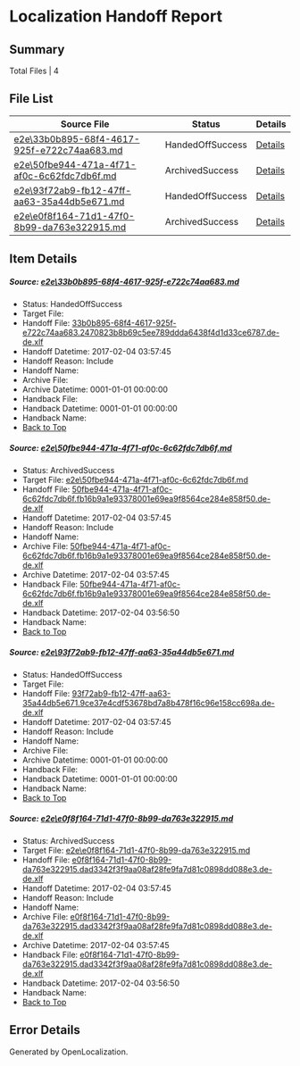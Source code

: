# <a name='report-top'></a> Localization Handoff Report

## Summary
 Total Files | 4

## File List
 Source File | Status | Details 
 ----------- | ------ | ------- 
 [e2e\33b0b895-68f4-4617-925f-e722c74aa683.md](https://github.com/OpenLocalizationTestOrg/ol-test0/blob/47b88b22a869b7dbff07112fc330ea42339b0fac/e2e/33b0b895-68f4-4617-925f-e722c74aa683.md) | HandedOffSuccess | [Details](#9df138a4e59a113a44b2961174cfd35d75b9a1ff4)
 [e2e\50fbe944-471a-4f71-af0c-6c62fdc7db6f.md](https://github.com/OpenLocalizationTestOrg/ol-test0/blob/7e901cecb920433c407f997eaea8f50fdb23e15b/e2e/50fbe944-471a-4f71-af0c-6c62fdc7db6f.md) | ArchivedSuccess | [Details](#ea5ca0d483816628c44bd190283b498180f81cf55)
 [e2e\93f72ab9-fb12-47ff-aa63-35a44db5e671.md](https://github.com/OpenLocalizationTestOrg/ol-test0/blob/7e901cecb920433c407f997eaea8f50fdb23e15b/e2e/93f72ab9-fb12-47ff-aa63-35a44db5e671.md) | HandedOffSuccess | [Details](#acd131c05a7367c11e50c31089751b3a530f9a009)
 [e2e\e0f8f164-71d1-47f0-8b99-da763e322915.md](https://github.com/OpenLocalizationTestOrg/ol-test0/blob/7e901cecb920433c407f997eaea8f50fdb23e15b/e2e/e0f8f164-71d1-47f0-8b99-da763e322915.md) | ArchivedSuccess | [Details](#88567c911ead77cd6751aa19f1ca3aabf86ada8f10)

## Item Details
##### <a name='9df138a4e59a113a44b2961174cfd35d75b9a1ff4'></a> Source: [e2e\33b0b895-68f4-4617-925f-e722c74aa683.md](https://github.com/OpenLocalizationTestOrg/ol-test0/blob/47b88b22a869b7dbff07112fc330ea42339b0fac/e2e/33b0b895-68f4-4617-925f-e722c74aa683.md)
* Status: HandedOffSuccess
* Target File: 
* Handoff File: [33b0b895-68f4-4617-925f-e722c74aa683.2470823b8b69c5ee789ddda6438f4d1d33ce6787.de-de.xlf](https://github.com/OpenLocalizationTestOrg/ol-test0-handoff/blob/e2e140c465eb5329d60c341aa3704ce80d9f7da5/ol-handoff/OpenLocalizationTestOrg/ol-test0-dede/shujia/ht/33b0b895-68f4-4617-925f-e722c74aa683.2470823b8b69c5ee789ddda6438f4d1d33ce6787.de-de.xlf)
* Handoff Datetime: 2017-02-04 03:57:45
* Handoff Reason: Include
* Handoff Name: 
* Archive File: 
* Archive Datetime: 0001-01-01 00:00:00
* Handback File: 
* Handback Datetime: 0001-01-01 00:00:00
* Handback Name: 
* [Back to Top](#report-top)

##### <a name='ea5ca0d483816628c44bd190283b498180f81cf55'></a> Source: [e2e\50fbe944-471a-4f71-af0c-6c62fdc7db6f.md](https://github.com/OpenLocalizationTestOrg/ol-test0/blob/7e901cecb920433c407f997eaea8f50fdb23e15b/e2e/50fbe944-471a-4f71-af0c-6c62fdc7db6f.md)
* Status: ArchivedSuccess
* Target File: [e2e\50fbe944-471a-4f71-af0c-6c62fdc7db6f.md](https://github.com/OpenLocalizationTestOrg/ol-test0-dede/blob/4b43402a1b137e6528e70f24ef1c32966f7f96cf/e2e/50fbe944-471a-4f71-af0c-6c62fdc7db6f.md)
* Handoff File: [50fbe944-471a-4f71-af0c-6c62fdc7db6f.fb16b9a1e93378001e69ea9f8564ce284e858f50.de-de.xlf](https://github.com/OpenLocalizationTestOrg/ol-test0-handoff/blob/e2e140c465eb5329d60c341aa3704ce80d9f7da5/ol-handoff/OpenLocalizationTestOrg/ol-test0-dede/shujia/mt/50fbe944-471a-4f71-af0c-6c62fdc7db6f.fb16b9a1e93378001e69ea9f8564ce284e858f50.de-de.xlf)
* Handoff Datetime: 2017-02-04 03:57:45
* Handoff Reason: Include
* Handoff Name: 
* Archive File: [50fbe944-471a-4f71-af0c-6c62fdc7db6f.fb16b9a1e93378001e69ea9f8564ce284e858f50.de-de.xlf](https://github.com/OpenLocalizationTestOrg/ol-test0-handoff/blob/86364f5486ad9e0c7ec9234e1001726c584ae2bd/ol-archive/OpenLocalizationTestOrg/ol-test0-dede/shujia/mt/50fbe944-471a-4f71-af0c-6c62fdc7db6f.fb16b9a1e93378001e69ea9f8564ce284e858f50.de-de.xlf)
* Archive Datetime: 2017-02-04 03:57:45
* Handback File: [50fbe944-471a-4f71-af0c-6c62fdc7db6f.fb16b9a1e93378001e69ea9f8564ce284e858f50.de-de.xlf](https://github.com/OpenLocalizationTestOrg/ol-test0-handback/blob/8a72e9c27ed732e3068644677c92e91668e829c6/ol-handback/OpenLocalizationTestOrg/ol-test0-dede/shujia/ht/50fbe944-471a-4f71-af0c-6c62fdc7db6f.fb16b9a1e93378001e69ea9f8564ce284e858f50.de-de.xlf)
* Handback Datetime: 2017-02-04 03:56:50
* Handback Name: 
* [Back to Top](#report-top)

##### <a name='acd131c05a7367c11e50c31089751b3a530f9a009'></a> Source: [e2e\93f72ab9-fb12-47ff-aa63-35a44db5e671.md](https://github.com/OpenLocalizationTestOrg/ol-test0/blob/7e901cecb920433c407f997eaea8f50fdb23e15b/e2e/93f72ab9-fb12-47ff-aa63-35a44db5e671.md)
* Status: HandedOffSuccess
* Target File: 
* Handoff File: [93f72ab9-fb12-47ff-aa63-35a44db5e671.9ce37e4cdf53678bd7a8b478f16c96e158cc698a.de-de.xlf](https://github.com/OpenLocalizationTestOrg/ol-test0-handoff/blob/e2e140c465eb5329d60c341aa3704ce80d9f7da5/ol-handoff/OpenLocalizationTestOrg/ol-test0-dede/shujia/mt/93f72ab9-fb12-47ff-aa63-35a44db5e671.9ce37e4cdf53678bd7a8b478f16c96e158cc698a.de-de.xlf)
* Handoff Datetime: 2017-02-04 03:57:45
* Handoff Reason: Include
* Handoff Name: 
* Archive File: 
* Archive Datetime: 0001-01-01 00:00:00
* Handback File: 
* Handback Datetime: 0001-01-01 00:00:00
* Handback Name: 
* [Back to Top](#report-top)

##### <a name='88567c911ead77cd6751aa19f1ca3aabf86ada8f10'></a> Source: [e2e\e0f8f164-71d1-47f0-8b99-da763e322915.md](https://github.com/OpenLocalizationTestOrg/ol-test0/blob/7e901cecb920433c407f997eaea8f50fdb23e15b/e2e/e0f8f164-71d1-47f0-8b99-da763e322915.md)
* Status: ArchivedSuccess
* Target File: [e2e\e0f8f164-71d1-47f0-8b99-da763e322915.md](https://github.com/OpenLocalizationTestOrg/ol-test0-dede/blob/4b43402a1b137e6528e70f24ef1c32966f7f96cf/e2e/e0f8f164-71d1-47f0-8b99-da763e322915.md)
* Handoff File: [e0f8f164-71d1-47f0-8b99-da763e322915.dad3342f3f9aa08af28fe9fa7d81c0898dd088e3.de-de.xlf](https://github.com/OpenLocalizationTestOrg/ol-test0-handoff/blob/e2e140c465eb5329d60c341aa3704ce80d9f7da5/ol-handoff/OpenLocalizationTestOrg/ol-test0-dede/shujia/mt/e0f8f164-71d1-47f0-8b99-da763e322915.dad3342f3f9aa08af28fe9fa7d81c0898dd088e3.de-de.xlf)
* Handoff Datetime: 2017-02-04 03:57:45
* Handoff Reason: Include
* Handoff Name: 
* Archive File: [e0f8f164-71d1-47f0-8b99-da763e322915.dad3342f3f9aa08af28fe9fa7d81c0898dd088e3.de-de.xlf](https://github.com/OpenLocalizationTestOrg/ol-test0-handoff/blob/86364f5486ad9e0c7ec9234e1001726c584ae2bd/ol-archive/OpenLocalizationTestOrg/ol-test0-dede/shujia/mt/e0f8f164-71d1-47f0-8b99-da763e322915.dad3342f3f9aa08af28fe9fa7d81c0898dd088e3.de-de.xlf)
* Archive Datetime: 2017-02-04 03:57:45
* Handback File: [e0f8f164-71d1-47f0-8b99-da763e322915.dad3342f3f9aa08af28fe9fa7d81c0898dd088e3.de-de.xlf](https://github.com/OpenLocalizationTestOrg/ol-test0-handback/blob/8a72e9c27ed732e3068644677c92e91668e829c6/ol-handback/OpenLocalizationTestOrg/ol-test0-dede/shujia/ht/e0f8f164-71d1-47f0-8b99-da763e322915.dad3342f3f9aa08af28fe9fa7d81c0898dd088e3.de-de.xlf)
* Handback Datetime: 2017-02-04 03:56:50
* Handback Name: 
* [Back to Top](#report-top)


## Error Details

Generated by OpenLocalization.
